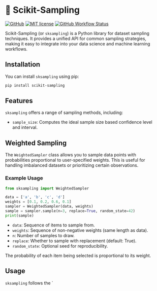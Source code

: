 # 🧪 Scikit-Sampling

[![GitHub](https://img.shields.io/static/v1?label=Code&message=GitHub&color=blue&style=flat-square)](https://github.com/leomaurodesenv/scikit-sampling)
[![MIT license](https://img.shields.io/static/v1?label=License&message=MIT&color=blue&style=flat-square)](LICENSE)
[![GitHub Workflow Status](https://img.shields.io/github/actions/workflow/status/leomaurodesenv/scikit-sampling/deployment.yml?label=Build&style=flat-square)](https://github.com/leomaurodesenv/scikit-sampling/actions/workflows/deployment.yml)


Scikit-Sampling (or `sksampling`) is a Python library for dataset sampling techniques. It provides a unified API for common sampling strategies, making it easy to integrate into your data science and machine learning workflows.

## Installation

You can install `sksampling` using pip:

```bash
pip install scikit-sampling
```

## Features

`sksampling` offers a range of sampling methods, including:

- `sample_size`: Computes the ideal sample size based confidence level and interval.

## Weighted Sampling

The `WeightedSampler` class allows you to sample data points with probabilities proportional to user-specified weights. This is useful for handling imbalanced datasets or prioritizing certain observations.

### Example Usage

```python
from sksampling import WeightedSampler

data = ['a', 'b', 'c', 'd']
weights = [0.1, 0.2, 0.6, 0.1]
sampler = WeightedSampler(data, weights)
sample = sampler.sample(n=3, replace=True, random_state=42)
print(sample)
```

- `data`: Sequence of items to sample from.
- `weights`: Sequence of non-negative weights (same length as data).
- `n`: Number of samples to draw.
- `replace`: Whether to sample with replacement (default: True).
- `random_state`: Optional seed for reproducibility.

The probability of each item being selected is proportional to its weight.

## Usage

`sksampling` follows the `